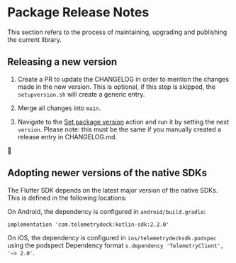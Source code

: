 # Package Release Notes

This section refers to the process of maintaining, upgrading and publishing the current library.

## Releasing a new version

1. Create a PR to update the CHANGELOG in order to mention the changes made in the new version. This is optional, if this step is skipped, the `setupversion.sh` will create a generic entry.

2. Merge all changes into `main`.

3. Navigate to the [Set package version](https://github.com/TelemetryDeck/FlutterSDK/actions/workflows/set-version.yml) action and run it by setting the next `version`. Please note: this must be the same if you manually created a release entry in CHANGELOG.md.

🏁

## Adopting newer versions of the native SDKs

The Flutter SDK depends on the latest major version of the native SDKs. This is defined in the following locations:

On Android, the dependency is configured in `android/build.gradle`:

```
implementation 'com.telemetrydeck:kotlin-sdk:2.2.0'
```

On iOS, the dependency is configured in `ios/telemetrydecksdk.podspec` using the podspect Dependency format `s.dependency 'TelemetryClient', '~> 2.0'`.
